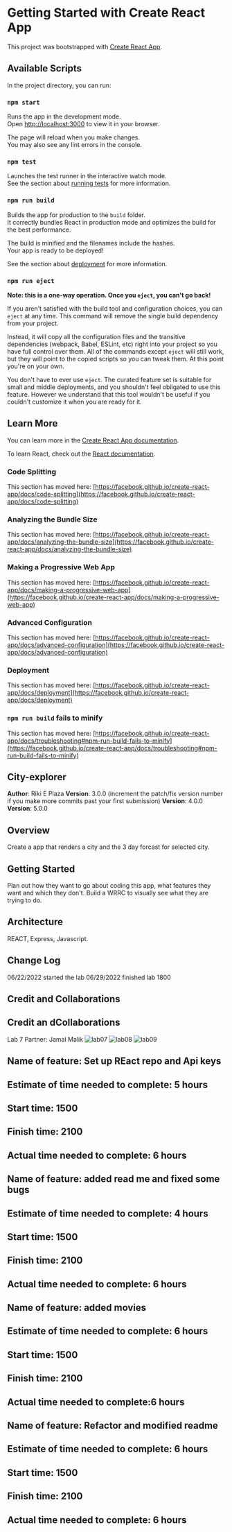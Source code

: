 # Getting Started with Create React App

This project was bootstrapped with [Create React App](https://github.com/facebook/create-react-app).

## Available Scripts

In the project directory, you can run:

### `npm start`

Runs the app in the development mode.\
Open [http://localhost:3000](http://localhost:3000) to view it in your browser.

The page will reload when you make changes.\
You may also see any lint errors in the console.

### `npm test`

Launches the test runner in the interactive watch mode.\
See the section about [running tests](https://facebook.github.io/create-react-app/docs/running-tests) for more information.

### `npm run build`

Builds the app for production to the `build` folder.\
It correctly bundles React in production mode and optimizes the build for the best performance.

The build is minified and the filenames include the hashes.\
Your app is ready to be deployed!

See the section about [deployment](https://facebook.github.io/create-react-app/docs/deployment) for more information.

### `npm run eject`

**Note: this is a one-way operation. Once you `eject`, you can't go back!**

If you aren't satisfied with the build tool and configuration choices, you can `eject` at any time. This command will remove the single build dependency from your project.

Instead, it will copy all the configuration files and the transitive dependencies (webpack, Babel, ESLint, etc) right into your project so you have full control over them. All of the commands except `eject` will still work, but they will point to the copied scripts so you can tweak them. At this point you're on your own.

You don't have to ever use `eject`. The curated feature set is suitable for small and middle deployments, and you shouldn't feel obligated to use this feature. However we understand that this tool wouldn't be useful if you couldn't customize it when you are ready for it.

## Learn More

You can learn more in the [Create React App documentation](https://facebook.github.io/create-react-app/docs/getting-started).

To learn React, check out the [React documentation](https://reactjs.org/).

### Code Splitting

This section has moved here: [https://facebook.github.io/create-react-app/docs/code-splitting](https://facebook.github.io/create-react-app/docs/code-splitting)

### Analyzing the Bundle Size

This section has moved here: [https://facebook.github.io/create-react-app/docs/analyzing-the-bundle-size](https://facebook.github.io/create-react-app/docs/analyzing-the-bundle-size)

### Making a Progressive Web App

This section has moved here: [https://facebook.github.io/create-react-app/docs/making-a-progressive-web-app](https://facebook.github.io/create-react-app/docs/making-a-progressive-web-app)

### Advanced Configuration

This section has moved here: [https://facebook.github.io/create-react-app/docs/advanced-configuration](https://facebook.github.io/create-react-app/docs/advanced-configuration)

### Deployment

This section has moved here: [https://facebook.github.io/create-react-app/docs/deployment](https://facebook.github.io/create-react-app/docs/deployment)

### `npm run build` fails to minify

This section has moved here: [https://facebook.github.io/create-react-app/docs/troubleshooting#npm-run-build-fails-to-minify](https://facebook.github.io/create-react-app/docs/troubleshooting#npm-run-build-fails-to-minify)

## City-explorer

**Author**: Riki E Plaza
**Version**: 3.0.0 (increment the patch/fix version number if you make more commits past your first submission)
**Version**: 4.0.0
**Version**: 5.0.0
## Overview
<!-- Provide a high level overview of what this application is and why you are building it, beyond the fact that it's an assignment for this class. (i.e. What's your problem domain?) -->
Create a app that renders a city and the 3 day forcast for selected city.


## Getting Started
<!-- What are the steps that a user must take in order to build this app on their own machine and get it running? -->
Plan out how they want to go about coding this app, what features they want and which they don't. Build a WRRC to visually see what they are trying to do.


## Architecture
<!-- Provide a detailed description of the application design. What technologies (languages, libraries, etc) you're using, and any other relevant design information. -->
REACT, Express, Javascript.

## Change Log
<!-- Use this area to document the iterative changes made to your application as each feature is successfully implemented. Use time stamps. Here's an example:

01-01-2001 4:59pm - Application now has a fully-functional express server, with a GET route for the location resource. -->
06/22/2022 started the lab
06/29/2022 finished lab 1800

## Credit and Collaborations
<!-- Give credit (and a link) to other people or resources that helped you build this application. -->

## Credit an dCollaborations
Lab 7 Partner: Jamal Malik
![lab07](./public/img/lab7WRRC.png)
![lab08](./public/img/Lab08.jpeg)
![lab09](./public/img/lab09.jpeg)

## Name of feature: Set up REact repo and Api keys

## Estimate of time needed to complete: 5 hours

## Start time: 1500

## Finish time: 2100

## Actual time needed to complete: 6 hours


## Name of feature: added read me and fixed some bugs

## Estimate of time needed to complete: 4 hours

## Start time: 1500

## Finish time: 2100

## Actual time needed to complete: 6 hours
## Name of feature: added movies
## Estimate of time needed to complete: 6 hours

## Start time: 1500

## Finish time: 2100

## Actual time needed to complete:6 hours

## Name of feature: Refactor and modified readme

## Estimate of time needed to complete: 6 hours

## Start time: 1500

## Finish time: 2100

## Actual time needed to complete: 6 hours